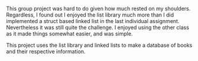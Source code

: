 This group project was hard to do given how much rested on my shoulders. Regardless, I found out I enjoyed the list library much more than I did implemented a struct based linked list in the last individual assignment. Nevertheless it was still quite the challenge. I enjoyed using the other class as it made things somewhat easier, and was simple.

This project uses the list library and linked lists to make a database of books and their respective information. 